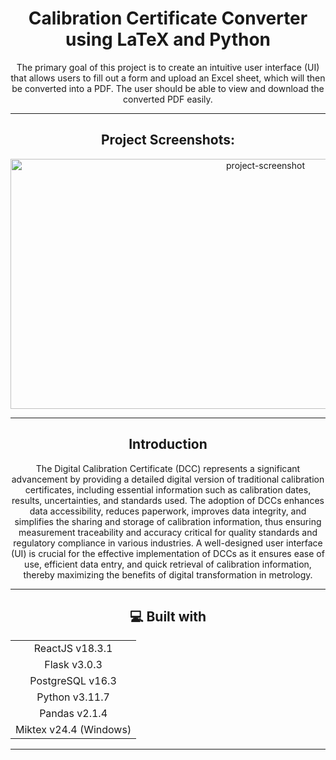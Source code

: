 <h1 align="center" id="title">Calibration Certificate Converter using LaTeX and Python</h1>

<p id="description" align="center">The primary goal of this project is to create an intuitive user interface (UI) that allows users to fill out a form and upload an Excel sheet, which will then be converted into a PDF. The user should be able to view and download the converted PDF easily.</p>

<hr>

<h2 align="center">Project Screenshots:</h2>

<div align="center">
    <img src="https://github.com/user-attachments/assets/fb20d8f5-c484-48d5-89b1-3f757222d37a" alt="project-screenshot" width="800" height="400"/>
</div>

<hr>

<h2 align="center">Introduction</h2>

<p align="center">
    The Digital Calibration Certificate (DCC) represents a significant advancement by providing a detailed digital version of traditional calibration certificates, including essential information such as calibration dates, results, uncertainties, and standards used. The adoption of DCCs enhances data accessibility, reduces paperwork, improves data integrity, and simplifies the sharing and storage of calibration information, thus ensuring measurement traceability and accuracy critical for quality standards and regulatory compliance in various industries. A well-designed user interface (UI) is crucial for the effective implementation of DCCs as it ensures ease of use, efficient data entry, and quick retrieval of calibration information, thereby maximizing the benefits of digital transformation in metrology.
</p>

<hr>

<h2 align="center">💻 Built with</h2>

<table align="center">
    <tr>
        <td align="center">ReactJS v18.3.1</td>
    </tr>
    <tr>
        <td align="center">Flask v3.0.3</td>
    </tr>
    <tr>
        <td align="center">PostgreSQL v16.3</td>
    </tr>
    <tr>
        <td align="center">Python v3.11.7</td>
    </tr>
    <tr>
        <td align="center">Pandas v2.1.4</td>
    </tr>
    <tr>
        <td align="center">Miktex v24.4 (Windows)</td>
    </tr>
</table>

<hr>
